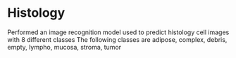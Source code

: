 # Histology
Performed an image recognition model used to predict histology cell images with 8 different classes
The following classes are adipose, complex, debris, empty, lympho, mucosa, stroma, tumor
